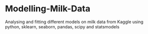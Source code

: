# Modelling-Milk-Data
Analysing and fitting different models on milk data from Kaggle using python, sklearn, seaborn, pandas, scipy and statsmodels
